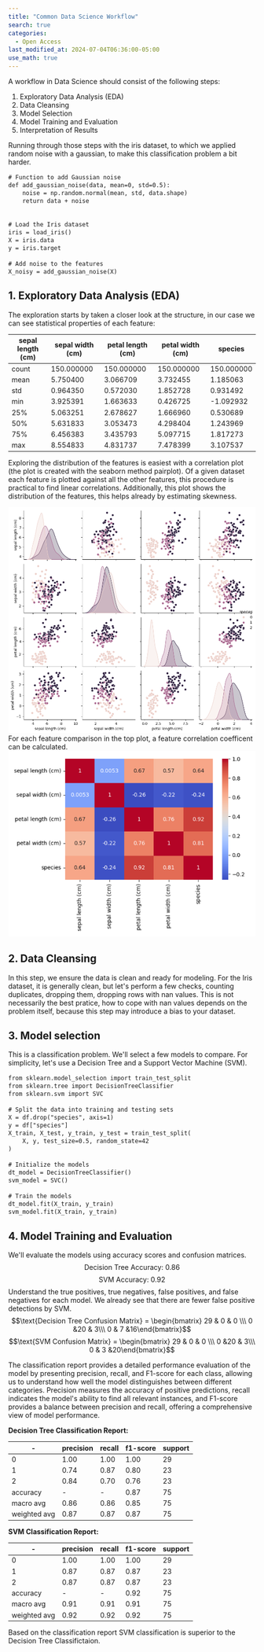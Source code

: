 ```yaml
---
title: "Common Data Science Workflow"
search: true
categories: 
  - Open Access
last_modified_at: 2024-07-04T06:36:00-05:00
use_math: true
---
```

A workflow in Data Science should consist of the following steps:
1. Exploratory Data Analysis (EDA)
2. Data Cleansing
3. Model Selection
4. Model Training and Evaluation
5. Interpretation of Results

Running through those steps with the iris dataset, to which we applied random noise with a gaussian, to make this classification problem a bit harder.

```
# Function to add Gaussian noise
def add_gaussian_noise(data, mean=0, std=0.5):
    noise = np.random.normal(mean, std, data.shape)
    return data + noise


# Load the Iris dataset
iris = load_iris()
X = iris.data
y = iris.target

# Add noise to the features
X_noisy = add_gaussian_noise(X)
```

## 1. Exploratory Data Analysis (EDA)
The exploration starts by taken a closer look at the structure, in our case we can see statistical properties of each 
feature:

|sepal length (cm) | sepal width (cm) | petal length (cm) | petal width (cm) |species|
|-----------|-----------|-------------|-------------|---------------|
|count | 150.000000        |150.000000         |150.000000       | 150.000000  |150.000000|
|mean | 5.750400          |3.066709           |3.732455         | 1.185063    |1.000000|
|std | 0.964350          |0.572030           |1.852728         | 0.931492    |0.819232|
|min | 3.925391          |1.663633           |0.426725         |-1.092932    |0.000000|
|25% | 5.063251          |2.678627           |1.666960         | 0.530689    |0.000000|
|50% | 5.631833          |3.053473           |4.298404         | 1.243969    |1.000000|
|75% | 6.456383          |3.435793           |5.097715         | 1.817273    |2.000000|
|max | 8.554833          |4.831737           |7.478399         | 3.107537    |2.000000|

Exploring the distribution of the features is easiest with a correlation plot (the plot is created with the seaborn method pairplot). Of a given dataset each feature is plotted against all the other features, this procedure is practical to find linear correlations. Additionally, this plot shows the distribution of the features, this helps already by estimating skewness.

![Missing plot](/assets/images/04th_post_01.png)
For each feature comparison in the top plot, a feature correlation coefficent can be calculated.
![Missing plot](/assets/images/04th_post_02.png)
## 2. Data Cleansing
In this step, we ensure the data is clean and ready for modeling. For the Iris dataset, it is generally clean, but let's perform a few checks, counting duplicates, dropping them, dropping rows with nan values. This is not necessarily the best pratice, how to cope with nan values depends on the problem itself, because this step may introduce a bias to your dataset.
## 3. Model selection
This is a classification problem. We'll select a few models to compare. For simplicity, let's use a Decision Tree and a Support Vector Machine (SVM).
```
from sklearn.model_selection import train_test_split
from sklearn.tree import DecisionTreeClassifier
from sklearn.svm import SVC

# Split the data into training and testing sets
X = df.drop("species", axis=1)
y = df["species"]
X_train, X_test, y_train, y_test = train_test_split(
    X, y, test_size=0.5, random_state=42
)

# Initialize the models
dt_model = DecisionTreeClassifier()
svm_model = SVC()

# Train the models
dt_model.fit(X_train, y_train)
svm_model.fit(X_train, y_train)
```
## 4. Model Training and Evaluation
We'll evaluate the models using accuracy scores and confusion matrices.
$$\text{Decision Tree Accuracy: } 0.86$$
$$\text{SVM Accuracy: } 0.92$$
Understand the true positives, true negatives, false positives, and false negatives for each model. We already see that there are fewer false positive detections by SVM.
$$\text{Decision Tree Confusion Matrix} = \begin{bmatrix} 29 & 0 & 0 \\\ 0 &20 & 3\\\ 0 & 7 &16\end{bmatrix}$$
$$\text{SVM Confusion Matrix} = \begin{bmatrix} 29 & 0 & 0 \\\ 0 &20 & 3\\\ 0 & 3 &20\end{bmatrix}$$


The classification report provides a detailed performance evaluation of the model by presenting precision, recall, and F1-score for each class, allowing us to understand how well the model distinguishes between different categories. Precision measures the accuracy of positive predictions, recall indicates the model's ability to find all relevant instances, and F1-score provides a balance between precision and recall, offering a comprehensive view of model performance.

**Decision Tree Classification Report:**

|            - |precision   | recall  |f1-score   |support|
|-------------|------------|---------|-----------|-------|
|           0|      1.00  |    1.00|      1.00|        29|
|           1|      0.74  |    0.87|      0.80|        23|
|           2|      0.84  |    0.70|      0.76|        23|
|    accuracy|          - |      -  |     0.87|        75|
|   macro avg|      0.86 |     0.86 |     0.85|        75|
|weighted avg|      0.87 |     0.87 |     0.87|        75|

**SVM Classification Report:**

|      -     |precision|recall|f1-score|support|
|-----------|---------|------|--------|-------|
|           0|1.00|1.00|1.00|29|
|           1|0.87|0.87|0.87|23|
|           2|0.87|0.87|0.87|23|
|    accuracy| -| -|0.92|75|
|   macro avg|0.91|0.91|0.91|75|
|weighted avg|0.92|0.92|0.92|75|

Based on the classification report SVM classification is superior to the Decision Tree Classifictaion. 